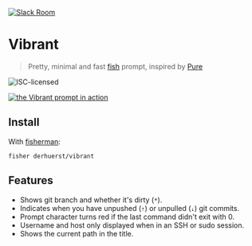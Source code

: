 [![Slack Room][slack-badge]][slack-link]

# Vibrant

> Pretty, minimal and fast [fish](http://fishshell.com) prompt, inspired by [Pure](https://github.com/vkovtash/pure)

![ISC-licensed](https://img.shields.io/github/license/derhuerst/vibrant.svg)

[![the Vibrant prompt in action](https://asciinema.org/a/38749.png)](https://asciinema.org/a/38749)


## Install

With [fisherman]:

```shell
fisher derhuerst/vibrant
```


## Features

* Shows git branch and whether it's dirty (`*`).
* Indicates when you have unpushed (`⇡`) or unpulled (`⇣`) git commits.
* Prompt character turns red if the last command didn't exit with 0.
* Username and host only displayed when in an SSH or sudo session.
* Shows the current path in the title.

[slack-link]: https://fisherman-wharf.herokuapp.com
[slack-badge]: https://fisherman-wharf.herokuapp.com/badge.svg
[fisherman]: https://github.com/fisherman/fisherman
